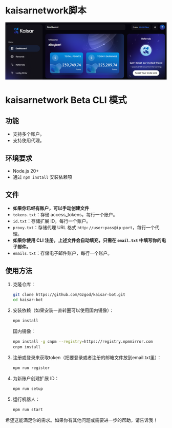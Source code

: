 # kaisarnetwork脚本

![banner](image.png)

# kaisarnetwork Beta CLI 模式

## 功能

- 支持多个账户。
- 支持使用代理。

## 环境要求

- Node.js 20+
- 通过 `npm install` 安装依赖项

## 文件

- **如果你已经有账户，可以手动创建文件**
- `tokens.txt`：存储 access_tokens，每行一个账户。
- `id.txt`：存储扩展 ID，每行一个账户。
- `proxy.txt`：存储代理 URL 格式 `http://user:pass@ip:port`，每行一个代理。
- **如果你使用 CLI 注册，上述文件会自动填充，只需在 `email.txt` 中填写你的电子邮件。**
- `emails.txt`：存储电子邮件账户，每行一个账户。

## 使用方法

1. 克隆仓库：
   ```bash
   git clone https://github.com/Gzgod/kaisar-bot.git
   cd kaisar-bot
   ```
2. 安装依赖（如果安装一直转圈可以使用国内镜像）：
   ```bash
   npm install
   ```
   国内镜像：
      ```bash
      npm install -g cnpm --registry=https://registry.npmmirror.com
      cnpm install
3. 注册或登录来获取token（把要登录或者注册的邮箱文件放到email.txt里）：
   ```bash
   npm run register
   ```
4. 为新账户创建扩展 ID：
   ```bash
   npm run setup
   ```
5. 运行机器人：
   ```bash
   npm run start
   ```

希望这能满足你的需求。如果你有其他问题或需要进一步的帮助，请告诉我！
